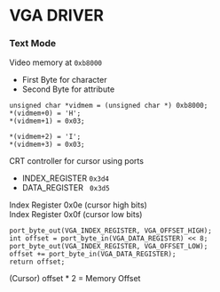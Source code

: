# VGA DRIVER
### Text Mode
Video memory at `0xb8000` </br>
- First Byte for character
- Second Byte for attribute

```
unsigned char *vidmem = (unsigned char *) 0xb8000;
*(vidmem+0) = 'H';
*(vidmem+1) = 0x03;

*(vidmem+2) = 'I';
*(vidmem+3) = 0x03; 

```

CRT controller for cursor using ports 
- INDEX_REGISTER `0x3d4`
- DATA_REGISTER &nbsp; `0x3d5`

Index Register 0x0e (cursor high bits) </br>
Index Register 0x0f (cursor low bits)
```
port_byte_out(VGA_INDEX_REGISTER, VGA_OFFSET_HIGH);
int offset = port_byte_in(VGA_DATA_REGISTER) << 8;
port_byte_out(VGA_INDEX_REGISTER, VGA_OFFSET_LOW);
offset += port_byte_in(VGA_DATA_REGISTER);
return offset;
```
(Cursor) offset * 2 = Memory Offset

